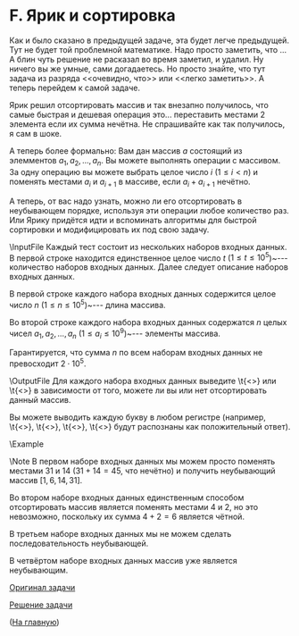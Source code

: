 <h1> F. Ярик и сортировка </h1>

Как и было сказано в предыдущей задаче, эта будет легче предыдущей. Тут не будет той проблемной математике. Надо просто заметить, что ... А блин чуть решение не расказал во время заметил, и удалил. Ну ничего вы же умные, сами догадаетесь. Но просто знайте, что тут задача из разряда <<очевидно, что>> или <<легко заметить>>. А теперь перейдем к самой задаче.

Ярик решил отсортировать массив и так внезапно получилось, что самые быстрая и дешевая операция это... переставить местами 2 элемента если их сумма нечётна. Не спрашивайте как так получилось, я сам в шоке.

А теперь более формально:
Вам дан массив $a$ состоящий из элемментов $a_1, a_2, \dots, a_n$. Вы можете выполнять операции с массивом. За одну операцию вы можете выбрать целое число $i$ ($1 \le i < n$) и поменять местами $a_i$ и $a_{i+1}$ в массиве, если $a_i + a_{i+1}$ нечётно.

А теперь, от вас надо узнать, можно ли его отсортировать в неубывающем порядке, используя эти операции любое количество раз. Или Ярику придётся идти и вспоминать алгоритмы для быстрой сортировки и модифицировать их под свою задачу.

\InputFile
Каждый тест состоит из нескольких наборов входных данных. В первой строке находится единственное целое число $t$ ($1 \le t \le 10^5$)~--- количество наборов входных данных. Далее следует описание наборов входных данных.

В первой строке каждого набора входных данных содержится целое число $n$ ($1 \le n \le 10^5$)~--- длина массива.

Во второй строке каждого набора входных данных содержатся $n$ целых чисел $a_1,a_2, \dots, a_n$ ($1 \le a_i \le 10^9$)~--- элементы массива.

Гарантируется, что сумма $n$ по всем наборам входных данных не превосходит $2 \cdot 10^5$.

\OutputFile
Для каждого набора входных данных выведите \t{<<Yes>>} или \t{<<No>>} в зависимости от того, можете ли вы или нет отсортировать данный массив.

Вы можете выводить каждую букву в любом регистре (например, \t{<<YES>>}, \t{<<Yes>>}, \t{<<yes>>}, \t{<<yEs>>} будут распознаны как положительный ответ).

\Example

\Note
В первом наборе входных данных мы можем просто поменять местами $31$ и $14$ ($31 + 14 = 45$, что нечётно) и получить неубывающий массив $[1,6,14,31]$.

Во втором наборе входных данных единственным способом отсортировать массив является поменять местами $4$ и $2$, но это невозможно, поскольку их сумма $4 + 2 = 6$ является чётной.

В третьем наборе входных данных мы не можем сделать последовательность неубывающей.

В четвёртом наборе входных данных массив уже является неубывающим.

[Оригинал задачи](https://codeforces.com/contest/1638/problem/B)

[Решение задачи](Solution_F.md)

([На главную](README.md))